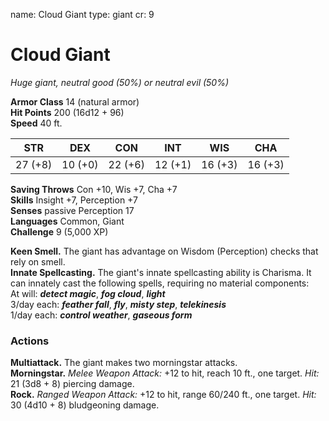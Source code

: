 name: Cloud Giant type: giant cr: 9

# Cloud Giant
_Huge giant, neutral good (50%) or neutral evil (50%)_

**Armor Class** 14 (natural armor)    
**Hit Points** 200 (16d12 + 96)    
**Speed** 40 ft.

| STR     | DEX     | CON     | INT     | WIS     | CHA     |
| ------- | ------- | ------- | ------- | ------- | ------- |
| 27 (+8) | 10 (+0) | 22 (+6) | 12 (+1) | 16 (+3) | 16 (+3) |

**Saving Throws** Con +10, Wis +7, Cha +7    
**Skills** Insight +7, Perception +7    
**Senses** passive Perception 17    
**Languages** Common, Giant    
**Challenge** 9 (5,000 XP)

**Keen Smell.** The giant has advantage on Wisdom (Perception) checks that rely on smell.    
**Innate Spellcasting.** The giant's innate spellcasting ability is Charisma. It can innately cast the following spells, requiring no material components:    
At will: **_detect magic_**, **_fog cloud_**, **_light_**    
3/day each: **_feather fall_**, **_fly_**, **_misty step_**, **_telekinesis_**    
1/day each: **_control weather_**, **_gaseous form_**

### Actions
**Multiattack.** The giant makes two morningstar attacks.    
**Morningstar.** _Melee Weapon Attack:_ +12 to hit, reach 10 ft., one target. _Hit:_ 21 (3d8 + 8) piercing damage.    
**Rock.** _Ranged Weapon Attack:_ +12 to hit, range 60/240 ft., one target. _Hit:_ 30 (4d10 + 8) bludgeoning damage.